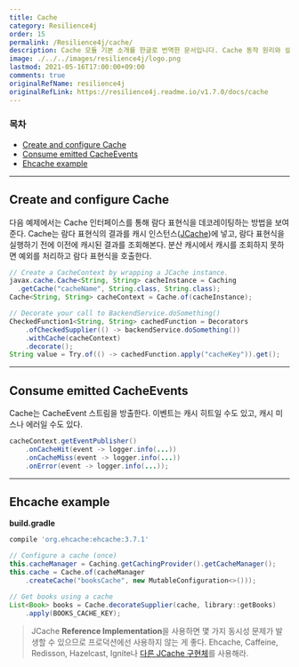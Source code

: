 ```yaml
---
title: Cache
category: Resilience4j
order: 15
permalink: /Resilience4j/cache/
description: Cache 모듈 기본 소개를 한글로 번역한 문서입니다. Cache 동작 원리와 설정값을 소개합니다.
image: ./../../images/resilience4j/logo.png
lastmod: 2021-05-16T17:00:00+09:00
comments: true
originalRefName: resilience4j
originalRefLink: https://resilience4j.readme.io/v1.7.0/docs/cache
---
```


### 목차

- [Create and configure Cache](#create-and-configure-cache)
- [Consume emitted CacheEvents](#consume-emitted-cacheevents)
- [Ehcache example](#ehcache-example)

---

## Create and configure Cache

다음 예제에서는 Cache 인터페이스를 통해 람다 표현식을 데코레이팅하는 방법을 보여준다. Cache는 람다 표현식의 결과를 캐시 인스턴스([JCache](https://www.jcp.org/en/jsr/detail?id=107))에 넣고, 람다 표현식을 실행하기 전에 이전에 캐시된 결과를 조회해본다. 분산 캐시에서 캐시를 조회하지 못하면 예외를 처리하고 람다 표현식을 호출한다.

```java
// Create a CacheContext by wrapping a JCache instance.
javax.cache.Cache<String, String> cacheInstance = Caching
  .getCache("cacheName", String.class, String.class);
Cache<String, String> cacheContext = Cache.of(cacheInstance);

// Decorate your call to BackendService.doSomething()
CheckedFunction1<String, String> cachedFunction = Decorators
    .ofCheckedSupplier(() -> backendService.doSomething())
    .withCache(cacheContext)
    .decorate();
String value = Try.of(() -> cachedFunction.apply("cacheKey")).get();
```

---

## Consume emitted CacheEvents

Cache는 CacheEvent 스트림을 방출한다. 이벤트는 캐시 히트일 수도 있고, 캐시 미스나 에러일 수도 있다.

```java
cacheContext.getEventPublisher()
    .onCacheHit(event -> logger.info(...))
    .onCacheMiss(event -> logger.info(...))
    .onError(event -> logger.info(...));
```

---

## Ehcache example

**build.gradle**

```gradle
compile 'org.ehcache:ehcache:3.7.1'
```

```java
// Configure a cache (once)
this.cacheManager = Caching.getCachingProvider().getCacheManager();
this.cache = Cache.of(cacheManager
    .createCache("booksCache", new MutableConfiguration<>()));

// Get books using a cache
List<Book> books = Cache.decorateSupplier(cache, library::getBooks)
    .apply(BOOKS_CACHE_KEY);
```

> JCache **Reference Implementation**을 사용하면 몇 가지 동시성 문제가 발생할 수 있으므로 프로덕션에선 사용하지 않는 게 좋다. Ehcache, Caffeine, Redisson, Hazelcast, Ignite나 [다른 JCache 구현체](https://jcp.org/aboutJava/communityprocess/implementations/jsr107/index.html)를 사용해라.
